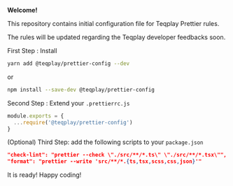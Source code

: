 **Welcome!**

This repository contains initial configuration file for Teqplay Prettier rules.

The rules will be updated regarding the Teqplay developer feedbacks soon.

First Step : Install

```bash
yarn add @teqplay/prettier-config --dev
```

or

```bash
npm install --save-dev @teqplay/prettier-config
```

Second Step : Extend your `.prettierrc.js`

```js
module.exports = {
  ...require('@teqplay/prettier-config')
}
```

(Optional) Third Step: add the following scripts to your `package.json`

```json
"check-lint": "prettier --check \"./src/**/*.ts\" \"./src/**/*.tsx\"",
"format": "prettier --write 'src/**/*.{ts,tsx,scss,css,json}'"
```

It is ready!
Happy coding!
